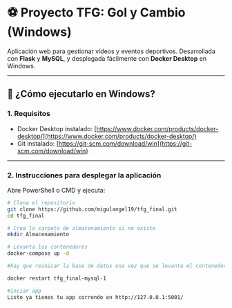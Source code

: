 # ⚽ Proyecto TFG: Gol y Cambio (Windows)

Aplicación web para gestionar vídeos y eventos deportivos. Desarrollada con **Flask** y **MySQL**, y desplegada fácilmente con **Docker Desktop** en Windows.

---

## 🚀 ¿Cómo ejecutarlo en Windows?

### 1. Requisitos

- Docker Desktop instalado: [https://www.docker.com/products/docker-desktop/](https://www.docker.com/products/docker-desktop/)
- Git instalado: [https://git-scm.com/download/win](https://git-scm.com/download/win)

---

### 2. Instrucciones para desplegar la aplicación

Abre PowerShell o CMD y ejecuta:

```bash
# Clona el repositorio
git clone https://github.com/migulangel19/tfg_final.git
cd tfg_final

# Crea la carpeta de almacenamiento si no existe
mkdir Almacenamiento

# Levanta los contenedores
docker-compose up -d

#hay que reinicar la base de datos una vez que se levante el contenedor.

docker restart tfg_final-mysql-1

#inciar app
Listo ya tienes tu app correndo en http://127.0.0.1:5001/
